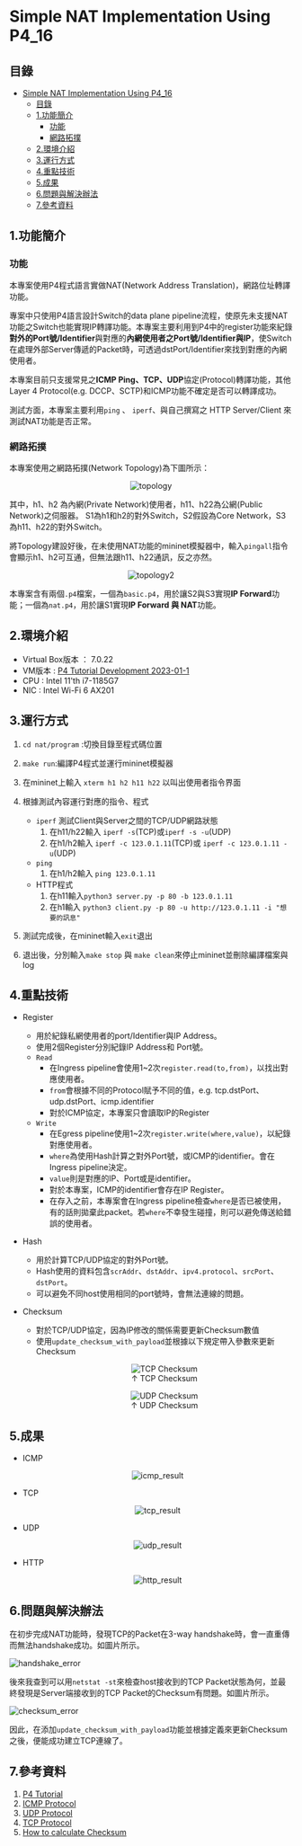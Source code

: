 [comment]: # (SPDX-License-Identifier:  Apache-2.0)

# Simple NAT Implementation Using P4_16

## 目錄

- [Simple NAT Implementation Using P4\_16](#simple-nat-implementation-using-p4_16)
  - [目錄](#目錄)
  - [1.功能簡介](#1功能簡介)
    - [功能](#功能)
    - [網路拓撲](#網路拓撲)
  - [2.環境介紹](#2環境介紹)
  - [3.運行方式](#3運行方式)
  - [4.重點技術](#4重點技術)
  - [5.成果](#5成果)
  - [6.問題與解決辦法](#6問題與解決辦法)
  - [7.參考資料](#7參考資料)

## 1.功能簡介

### 功能

本專案使用P4程式語言實做NAT(Network Address Translation)，網路位址轉譯功能。

專案中只使用P4語言設計Switch的data plane pipeline流程，使原先未支援NAT功能之Switch也能實現IP轉譯功能。本專案主要利用到P4中的register功能來紀錄**對外的Port號/Identifier**與對應的**內網使用者之Port號/Identifier與IP**，使Switch在處理外部Server傳遞的Packet時，可透過dstPort/Identifier來找到對應的內網使用者。

本專案目前只支援常見之**ICMP Ping、TCP、UDP**協定(Protocol)轉譯功能，其他Layer 4 Protocol(e.g. DCCP、SCTP)和ICMP功能不確定是否可以轉譯成功。

測試方面，本專案主要利用`ping` 、 `iperf`、與自己撰寫之 HTTP Server/Client 來測試NAT功能是否正常。

### 網路拓撲

本專案使用之網路拓撲(Network Topology)為下圖所示：

<p align="center">
    <img src = "./doc/topology.jpg" alt = "topology">
</p>

其中，h1、h2 為內網(Private Network)使用者，h11、h22為公網(Public Network)之伺服器。
S1為h1和h2的對外Switch，S2假設為Core Network，S3為h11、h22的對外Switch。

將Topology建設好後，在未使用NAT功能的mininet模擬器中，輸入`pingall`指令會顯示h1、h2可互通，但無法跟h11、h22通訊，反之亦然。

<p align="center">
    <img src="doc\topology_fin_2025-05-06.svg" alt="topology2">
</p>

本專案含有兩個`.p4`檔案，一個為`basic.p4`，用於讓S2與S3實現**IP Forward**功能；一個為`nat.p4`，用於讓S1實現**IP Forward 與 NAT**功能。

## 2.環境介紹

- Virtual Box版本 ： 7.0.22
- VM版本          :  [P4 Tutorial Development 2023-01-1](https://drive.google.com/file/d/1uy5g0lHr1Cb0f9F-d5ujv44nZJepvI8S/view?usp=share_link)
- CPU             : Intel 11'th i7-1185G7
- NIC             : Intel Wi-Fi 6 AX201

## 3.運行方式

1. `cd nat/program` :切換目錄至程式碼位置
2. `make run`:編譯P4程式並運行mininet模擬器
3. 在mininet上輸入 `xterm h1 h2 h11 h22` 以叫出使用者指令界面
4. 根據測試內容運行對應的指令、程式
   - `iperf` 測試Client與Server之間的TCP/UDP網路狀態
      1. 在h11/h22輸入 `iperf -s`(TCP)或`iperf -s -u`(UDP)
      2. 在h1/h2輸入 `iperf -c 123.0.1.11`(TCP)或 `iperf -c 123.0.1.11 -u`(UDP)
   - `ping` 
      1. 在h1/h2輸入 `ping 123.0.1.11`
   - HTTP程式
      1. 在h11輸入`python3 server.py -p 80 -b 123.0.1.11`
      2. 在h1輸入 `python3 client.py -p 80 -u http://123.0.1.11 -i "想要的訊息"`

5. 測試完成後，在mininet輸入`exit`退出
6. 退出後，分別輸入`make stop` 與 `make clean`來停止mininet並刪除編譯檔案與log

## 4.重點技術

- Register
  - 用於紀錄私網使用者的port/Identifier與IP Address。
  - 使用2個Register分別紀錄IP Address和 Port號。
  - `Read`
    - 在Ingress pipeline會使用1~2次`register.read(to,from)`，以找出對應使用者。
    - `from`會根據不同的Protocol賦予不同的值，e.g. tcp.dstPort、udp.dstPort、icmp.identifier
    - 對於ICMP協定，本專案只會讀取IP的Register
  - `Write`
    - 在Egress pipeline使用1~2次`register.write(where,value)`，以紀錄對應使用者。
    - `where`為使用Hash計算之對外Port號，或ICMP的identifier。會在Ingress pipeline決定。
    - `value`則是對應的IP、Port或是identifier。
    - 對於本專案，ICMP的identifier會存在IP Register。
    - 在存入之前，本專案會在Ingress pipeline檢查`where`是否已被使用，有的話則拋棄此packet。若`where`不幸發生碰撞，則可以避免傳送給錯誤的使用者。
- Hash
  - 用於計算TCP/UDP協定的對外Port號。
  - Hash使用的資料包含`scrAddr`、`dstAddr`、`ipv4.protocol`、`srcPort`、`dstPort`。
  - 可以避免不同host使用相同的port號時，會無法連線的問題。
  
- Checksum
  - 對於TCP/UDP協定，因為IP修改的關係需要更新Checksum數值
  - 使用`update_checksum_with_payload`並根據以下規定帶入參數來更新Checksum
    <p align="center">
        <img src="doc\tcp_checksum.svg" alt="TCP Checksum"><br>
        ↑ TCP Checksum
    </p>
    <p align="center">
        <img src="doc\udp_checksum.svg" alt="UDP Checksum"><br>
        ↑ UDP Checksum
    </p>

## 5.成果

- ICMP

    <p align="center">
        <img src="doc\result\icmp_result.svg" alt="icmp_result">
    </p>
- TCP
  
    <p align="center">
        <img src="doc\result\tcp_result.svg" alt="tcp_result">
    </p>
- UDP

    <p align="center">
        <img src="doc\result\udp_result.svg" alt="udp_result">
    </p>

- HTTP

    <p align="center">
        <img src="doc\result\http_result.png" alt="http_result">
    </p>

## 6.問題與解決辦法

在初步完成NAT功能時，發現TCP的Packet在3-way handshake時，會一直重傳而無法handshake成功。如圖片所示。

![handshake_error](doc/ip_in_egress.svg)

後來我查到可以用`netstat -st`來檢查host接收到的TCP Packet狀態為何，並最終發現是Server端接收到的TCP Packet的Checksum有問題。如圖片所示。

![checksum_error](doc/check_error.svg)

因此，在添加`update_checksum_with_payload`功能並根據定義來更新Checksum之後，便能成功建立TCP連線了。

## 7.參考資料

1. [P4 Tutorial](https://github.com/p4lang/tutorials/tree/master)
2. [ICMP Protocol](https://www.rfc-editor.org/rfc/rfc792)
3. [UDP Protocol](https://www.rfc-editor.org/rfc/rfc768)
4. [TCP Protocol](https://www.rfc-editor.org/rfc/rfc793)
5. [How to calculate Checksum](https://forum.p4.org/t/checksum-calculation-when-adding-payload-to-syn-packet/96/4)